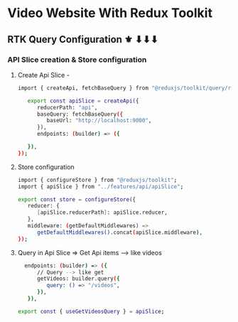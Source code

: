 # Video Website With Redux Toolkit

## RTK Query Configuration ⚜ ⬇⬇⬇

### API Slice creation & Store configuration

1. Create Api Slice -

   ```sh
   import { createApi, fetchBaseQuery } from "@reduxjs/toolkit/query/react";

      export const apiSlice = createApi({
         reducerPath: "api",
         baseQuery: fetchBaseQuery({
            baseUrl: "http://localhost:9000",
         }),
         endpoints: (builder) => ({

      }),
   });

   ```

2. Store configuration

   ```sh
   import { configureStore } from "@reduxjs/toolkit";
   import { apiSlice } from "../features/api/apiSlice";

   export const store = configureStore({
      reducer: {
         [apiSlice.reducerPath]: apiSlice.reducer,
      },
      middleware: (getDefaultMiddlewares) =>
         getDefaultMiddlewares().concat(apiSlice.middleware),
   });

   ```

3. Query in Api Slice => Get Api items --> like videos

   ```sh
     endpoints: (builder) => ({
         // Query --> like get
         getVideos: builder.query({
            query: () => "/videos",
         }),
      }),

   export const { useGetVideosQuery } = apiSlice;

   ```
